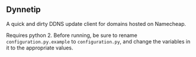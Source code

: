## Dynnetip
A quick and dirty DDNS update client for domains hosted on Namecheap.

Requires python 2. Before running, be sure to rename `configuration.py.example`
to `configuration.py`, and change the variables in it to the appropriate values.